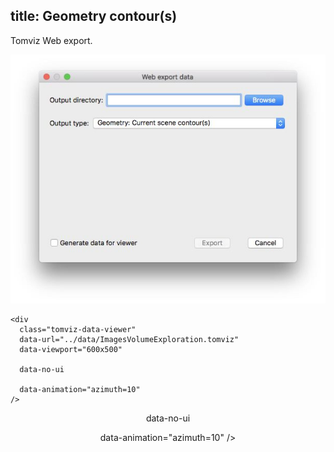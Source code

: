 title: Geometry contour(s)
---

Tomviz Web export.

<center>
<img src='exports/04_geometry_contours.jpg' title="" alt="" />
</center>

<!-- <script type="text/javascript" src="https://unpkg.com/tomvizweb"></script> -->

```
<div
  class="tomviz-data-viewer"
  data-url="../data/ImagesVolumeExploration.tomviz"
  data-viewport="600x500"

  data-no-ui

  data-animation="azimuth=10"
/>
```

<center>
<div
  class="tomviz-data-viewer"
  data-url="../data/GeometryContours.tomviz"
  data-viewport="600x500"
  
  data-no-ui

  data-animation="azimuth=10"
/>
</div>
</center>

<script type="text/javascript" src="../data/js/tomviz.js"></script>
